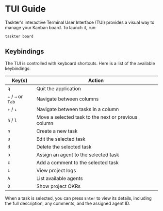 # TUI Guide

Taskter's interactive Terminal User Interface (TUI) provides a visual way to manage your Kanban board. To launch it, run:

```bash
taskter board
```

## Keybindings

The TUI is controlled with keyboard shortcuts. Here is a list of the available keybindings:

| Key(s)              | Action                               |
| ------------------- | ------------------------------------ |
| `q`                 | Quit the application                 |
| `←` / `→` or `Tab`  | Navigate between columns             |
| `↑` / `↓`           | Navigate between tasks in a column   |
| `h` / `l`           | Move a selected task to the next or previous column |
| `n`                 | Create a new task                    |
| `u`                 | Edit the selected task               |
| `d`                 | Delete the selected task             |
| `a`                 | Assign an agent to the selected task |
| `c`                 | Add a comment to the selected task   |
| `L`                 | View project logs                    |
| `A`                 | List available agents                |
| `O`                 | Show project OKRs                    |

When a task is selected, you can press `Enter` to view its details, including the full description, any comments, and the assigned agent ID.
